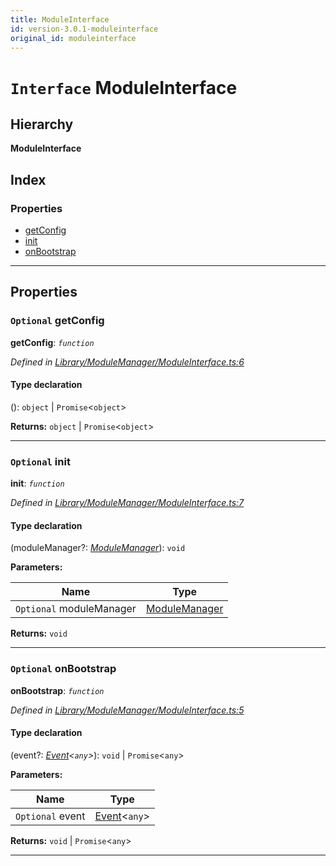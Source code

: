 ```yaml
---
title: ModuleInterface
id: version-3.0.1-moduleinterface
original_id: moduleinterface
---
```


# `Interface` ModuleInterface

## Hierarchy

**ModuleInterface**

## Index

### Properties

* [getConfig](moduleinterface#getconfig)
* [init](moduleinterface#init)
* [onBootstrap](moduleinterface#onbootstrap)

---

## Properties

<a id="getconfig"></a>

### `Optional` getConfig

**getConfig**: *`function`*

*Defined in [Library/ModuleManager/ModuleInterface.ts:6](https://github.com/SpoonX/stix/blob/f097835/src/Library/ModuleManager/ModuleInterface.ts#L6)*

#### Type declaration
():  `object` &#124; `Promise`<`object`>

**Returns:**  `object` &#124; `Promise`<`object`>

___
<a id="init"></a>

### `Optional` init

**init**: *`function`*

*Defined in [Library/ModuleManager/ModuleInterface.ts:7](https://github.com/SpoonX/stix/blob/f097835/src/Library/ModuleManager/ModuleInterface.ts#L7)*

#### Type declaration
(moduleManager?: *[ModuleManager](../classes/modulemanager)*): `void`

**Parameters:**

| Name | Type |
| ------ | ------ |
| `Optional` moduleManager | [ModuleManager](../classes/modulemanager) |

**Returns:** `void`

___
<a id="onbootstrap"></a>

### `Optional` onBootstrap

**onBootstrap**: *`function`*

*Defined in [Library/ModuleManager/ModuleInterface.ts:5](https://github.com/SpoonX/stix/blob/f097835/src/Library/ModuleManager/ModuleInterface.ts#L5)*

#### Type declaration
(event?: *[Event](../classes/event)<`any`>*):  `void` &#124; `Promise`<`any`>

**Parameters:**

| Name | Type |
| ------ | ------ |
| `Optional` event | [Event](../classes/event)<`any`> |

**Returns:**  `void` &#124; `Promise`<`any`>

___

